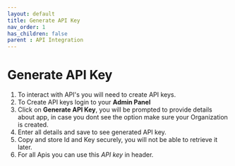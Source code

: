 ```yaml
---
layout: default
title: Generate API Key
nav_order: 1
has_children: false
parent : API Integration
---
```

# Generate API Key
1. To interact with API's you will need to create API keys.
2. To Create API keys login to your **Admin Panel**
3. Click on **Generate API Key**, you will be prompted to provide details about app, in case you dont see the option make sure your Organization is created.
5. Enter all details and save to see generated API key.  
7. Copy and store Id and Key securely, you will not be able to retrieve it later.
8. For all Apis you can use this _API key_ in header.





